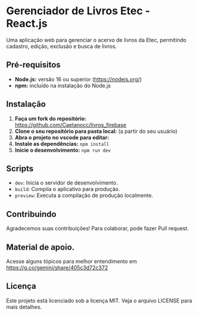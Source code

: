 # Gerenciador de Livros Etec - React.js 

Uma aplicação web para gerenciar o acervo de livros da Etec, permitindo cadastro, edição, exclusão e busca de livros.

## Pré-requisitos

* **Node.js:** versão 16 ou superior (https://nodejs.org/)
* **npm:** incluído na instalação do Node.js

## Instalação

1. **Faça um fork do repositório:** https://github.com/Caetanocc/livros_firebase
2. **Clone o seu repositório para pasta local:**  (a partir do seu usuário)
3. **Abra o projeto no vscode para editar:** 
5. **Instale as dependências:** `npm install`
6. **Inicie o desenvolvimento:** `npm run dev`

## Scripts

* `dev`: Inicia o servidor de desenvolvimento.
* `build`: Compila o aplicativo para produção.
* `preview`: Executa a compilação de produção localmente.

## Contribuindo

Agradecemos suas contribuições! Para colaborar, pode fazer Pull request.

## Material de apoio.

Acesse alguns tópicos para melhor entendimento em  https://g.co/gemini/share/405c3d72c372


## Licença

Este projeto está licenciado sob a licença MIT. Veja o arquivo LICENSE para mais detalhes.
